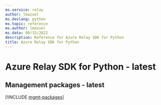 ```yaml
---
ms.service: relay
author: lmazuel
ms.devlang: python
ms.topic: reference
ms.author: lmazuel
ms.data: 09/15/2022
description: Reference for Azure Relay SDK for Python
title: Azure Relay SDK for Python
---
```

# Azure Relay SDK for Python - latest

## Management packages - latest
[!INCLUDE [mgmt-packages](relay-mgmt-index.md)]